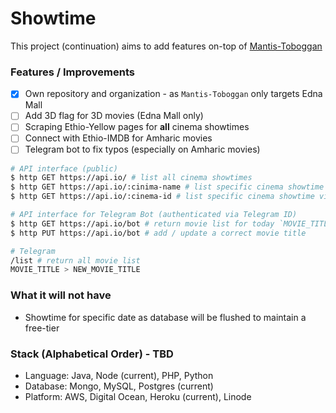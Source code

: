 # Showtime
This project (continuation) aims to add features on-top of [Mantis-Toboggan](https://github.com/moe-szyslak/Mantis-Toboggan)

### Features / Improvements
- [X] Own repository and organization - as `Mantis-Toboggan` only targets Edna Mall
- [ ] Add 3D flag for 3D movies (Edna Mall only)
- [ ] Scraping Ethio-Yellow pages for **all** cinema showtimes
- [ ] Connect with Ethio-IMDB for Amharic movies
- [ ] Telegram bot to fix typos (especially on Amharic movies)

```bash
# API interface (public)
$ http GET https://api.io/ # list all cinema showtimes
$ http GET https://api.io/:cinima-name # list specific cinema showtime
$ http GET https://api.io/:cinema-id # list specific cinema showtime via ID (TBD)

# API interface for Telegram Bot (authenticated via Telegram ID)
$ http GET https://api.io/bot # return movie list for today `MOVIE_TITLE`
$ http PUT https://api.io/bot # add / update a correct movie title

# Telegram
/list # return all movie list
MOVIE_TITLE > NEW_MOVIE_TITLE
```

### What it will not have
- Showtime for specific date as database will be flushed to maintain a free-tier

### Stack (Alphabetical Order) - TBD
- Language: Java, Node (current), PHP, Python
- Database: Mongo, MySQL, Postgres (current)
- Platform: AWS, Digital Ocean, Heroku (current), Linode
